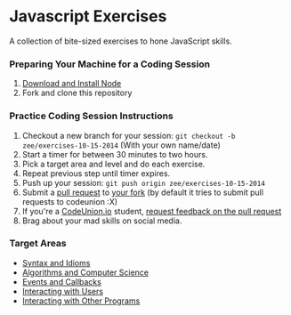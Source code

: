 # Javascript Exercises
A collection of bite-sized exercises to hone JavaScript skills.

### Preparing Your Machine for a Coding Session
1. [Download and Install Node](http://nodejs.org/download/)
1. Fork and clone this repository

### Practice Coding Session Instructions
1. Checkout a new branch for your session: `git checkout -b
   zee/exercises-10-15-2014` (With your own name/date)
1. Start a timer for between 30 minutes to two hours.
1. Pick a target area and level and do each exercise.
1. Repeat previous step until timer expires.
1. Push up your session: `git push origin zee/exercises-10-15-2014`
1. Submit a [pull
   request](https://help.github.com/articles/creating-a-pull-request/) to [your
   fork](https://help.github.com/articles/comparing-commits-across-time/) (by default it tries to submit pull requests to codeunion :X)
1. If you're a [CodeUnion.io](http://codeunion.io/) student, [request feedback
   on the pull request](https://github.com/codeunion/request-o-matic)
1. Brag about your mad skills on social media.

### Target Areas
* [Syntax and Idioms](/syntax_and_idioms)
* [Algorithms and Computer Science](/algorithms_and_computer_science)
* [Events and Callbacks](/events_and_callbacks)
* [Interacting with Users](/interacting_with_users)
* [Interacting with Other Programs](/interacting_with_programs)

